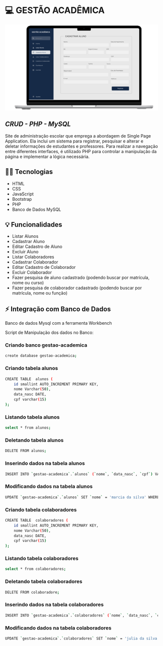 # 💻 GESTÃO ACADÊMICA

![](gestao-academica.png)

## _CRUD - PHP - MySQL_

Site de administração escolar que emprega a abordagem de Single Page Application. Ela inclui um sistema para registrar, pesquisar e alterar e deletar informações de estudantes e professores. Para realizar a navegação entre diferentes interfaces, é utilizado PHP para controlar a manipulação da página e implementar a lógica necessária.

## 👩‍💻 Tecnologias
- HTML
- CSS
- JavaScript
- Bootstrap
- PHP
- Banco de Dados MySQL


## 💡 Funcionalidades

- Listar Alunos
- Cadastrar Aluno
- Editar Cadastro de Aluno
- Excluir Aluno
- Listar Colaboradores
- Cadastrar Colaborador
- Editar Cadastro de Colaborador
- Excluir Colaborador
-  Fazer pesquisa de aluno cadastrado (podendo buscar por matrícula, nome ou curso)
-  Fazer pesquisa de colaborador cadastrado (podendo buscar por matrícula, nome ou função)


## ⚡ Integração com Banco de Dados
Banco de dados Mysql com a ferramenta Workbench

Script de Manipulação dos dados no Banco:


### Criando banco gestao-academica
```sh
create database gestao-academica;
```

### Criando tabela alunos
```sh
CREATE TABLE  alunos (
	id smallint AUTO_INCREMENT PRIMARY KEY,
	nome Varchar(50),
	data_nasc DATE,
	cpf varchar(15) 
);
```

### Listando tabela alunos
```sh
select * from alunos;
```

### Deletando tabela alunos
```sh
DELETE FROM alunos;
```

### Inserindo dados na tabela alunos
```sh
INSERT INTO `gestao-academica`.`alunos` (`nome`, `data_nasc`, `cpf`) VALUES ('julia', '2010-10-10', '10211214588');
```

### Modificando dados na tabela alunos
```sh
UPDATE `gestao-academica`.`alunos` SET `nome` = 'marcia da silva' WHERE (`id` = '3');
```

### Criando tabela colaboradores
```sh
CREATE TABLE  colaboradores (
	id smallint AUTO_INCREMENT PRIMARY KEY,
	nome Varchar(50),
	data_nasc DATE,
	cpf varchar(15) 
);
```

### Listando tabela colaboradores
```sh
select * from colaboradores;
```

### Deletando tabela colaboradores
```sh
DELETE FROM colaboradore;
```

### Inserindo dados na tabela colaboradores
```sh
INSERT INTO `gestao-academica`.`colaboradores` (`nome`, `data_nasc`, `cpf`) VALUES ('Murillo', '2003-12-10', '10211214588');
```

### Modificando dados na tabela colaboradores
```sh
UPDATE `gestao-academica`.`colaboradores` SET `nome` = 'julia da silva' WHERE (`id` = '58');
```
